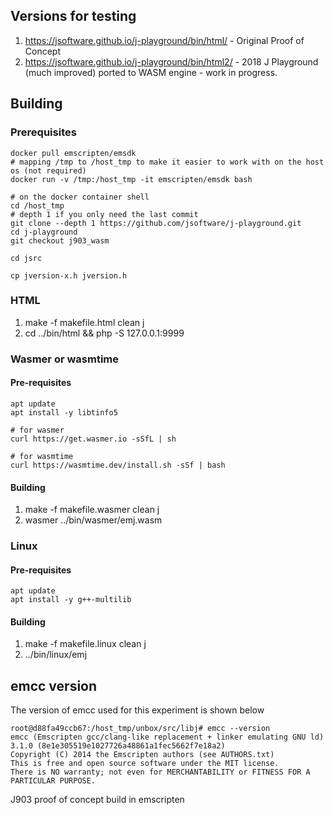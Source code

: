 Versions for testing
-------
1. https://jsoftware.github.io/j-playground/bin/html/ - Original Proof of Concept
2. https://jsoftware.github.io/j-playground/bin/html2/ - 2018 J Playground (much improved) ported to WASM engine - work in progress.

Building
--------

### Prerequisites

```
docker pull emscripten/emsdk
# mapping /tmp to /host_tmp to make it easier to work with on the host os (not required)
docker run -v /tmp:/host_tmp -it emscripten/emsdk bash

# on the docker container shell
cd /host_tmp
# depth 1 if you only need the last commit
git clone --depth 1 https://github.com/jsoftware/j-playground.git
cd j-playground
git checkout j903_wasm

cd jsrc

cp jversion-x.h jversion.h

````

### HTML

1. make -f makefile.html clean j
2. cd ../bin/html && php -S 127.0.0.1:9999

### Wasmer or wasmtime 

#### Pre-requisites

```
apt update
apt install -y libtinfo5

# for wasmer
curl https://get.wasmer.io -sSfL | sh

# for wasmtime
curl https://wasmtime.dev/install.sh -sSf | bash
```

#### Building

1. make -f makefile.wasmer clean j
1. wasmer ../bin/wasmer/emj.wasm

### Linux

#### Pre-requisites

```
apt update
apt install -y g++-multilib
```


#### Building

1. make -f makefile.linux clean j
1. ../bin/linux/emj

## emcc version
The version of emcc used for this experiment is shown below
```
root@d88fa49ccb67:/host_tmp/unbox/src/libj# emcc --version
emcc (Emscripten gcc/clang-like replacement + linker emulating GNU ld) 3.1.0 (8e1e305519e1027726a48861a1fec5662f7e18a2)
Copyright (C) 2014 the Emscripten authors (see AUTHORS.txt)
This is free and open source software under the MIT license.
There is NO warranty; not even for MERCHANTABILITY or FITNESS FOR A PARTICULAR PURPOSE.
```
J903 proof of concept build in emscripten

